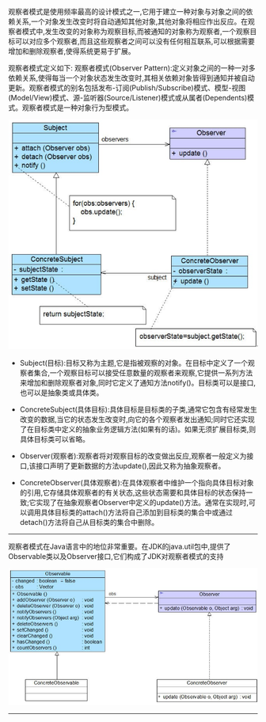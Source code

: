 观察者模式是使用频率最高的设计模式之一,它用于建立一种对象与对象之间的依赖关系,一个对象发生改变时将自动通知其他对象,其他对象将相应作出反应。在观察者模式中,发生改变的对象称为观察目标,而被通知的对象称为观察者,一个观察目标可以对应多个观察者,而且这些观察者之间可以没有任何相互联系,可以根据需要增加和删除观察者,使得系统更易于扩展。

观察者模式定义如下:    观察者模式\(Observer    Pattern\):定义对象之间的一种一对多依赖关系,使得每当一个对象状态发生改变时,其相关依赖对象皆得到通知并被自动更新。观察者模式的别名包括发布-订阅\(Publish/Subscribe\)模式、模型-视图\(Model/View\)模式、源-监听器\(Source/Listener\)模式或从属者\(Dependents\)模式。观察者模式是一种对象行为型模式。

![](/assets/observerpattern.png)

* Subject\(目标\):目标又称为主题,它是指被观察的对象。在目标中定义了一个观察者集合,一个观察目标可以接受任意数量的观察者来观察,它提供一系列方法来增加和删除观察者对象,同时它定义了通知方法notify\(\)。目标类可以是接口,也可以是抽象类或具体类。

* ConcreteSubject\(具体目标\):具体目标是目标类的子类,通常它包含有经常发生改变的数据,当它的状态发生改变时,向它的各个观察者发出通知;同时它还实现了在目标类中定义的抽象业务逻辑方法\(如果有的话\)。如果无须扩展目标类,则具体目标类可以省略。

* Observer\(观察者\):观察者将对观察目标的改变做出反应,观察者一般定义为接口,该接口声明了更新数据的方法update\(\),因此又称为抽象观察者。

* ConcreteObserver\(具体观察者\):在具体观察者中维护一个指向具体目标对象的引用,它存储具体观察者的有关状态,这些状态需要和具体目标的状态保持一致;它实现了在抽象观察者Observer中定义的update\(\)方法。通常在实现时,可以调用具体目标类的attach\(\)方法将自己添加到目标类的集合中或通过detach\(\)方法将自己从目标类的集合中删除。

---

观察者模式在Java语言中的地位非常重要。在JDK的java.util包中,提供了Observable类以及Observer接口,它们构成了JDK对观察者模式的支持

![](/assets/observerJdk.png)



---

